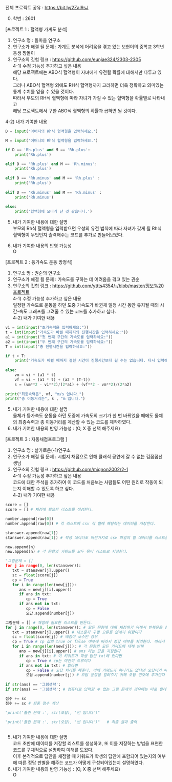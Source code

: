 전체 프로젝트 공유 : https://bit.ly/2ZaI9sJ

0. 학번 : 2601

[프로젝트 1 : 혈액형 가계도 분석] <br>
1) 연구소 명 : 돌마을 연구소 <br>
2) 연구소가 해결 될 문제 : 가계도 분석에 어려움을 겪고 있는 보현이의 중학교 3학년 동생 짱돌이 <br>
3) 연구소의 깃헙 링크 : https://github.com/eunjae324/2303-2305 <br>
4-1) 수정 가능성 추가하고 싶은 내용 <br>
해당 프로젝트에는 ABO식 혈액형이 자녀에게 유전될 확률에 대해서만 다루고 있다. <br>
그러나 ABO식 혈액형 외에도 RH식 혈액형까지 고러하면 더욱 정확하고 의미있는 통계 수치를 얻을 수 있을 것이다.<br>
따라서 부모의 RH식 혈액형에 따라 자녀가 가질 수 있는 혈액형을 확률별로 나타내고 <br>
해당 프로젝트에서 구한 ABO식 혈액형의 확률과 곱하면 될 것이다.

4-2) 내가 기여한 내용 <br>
```python
D = input('아버지의 Rh식 혈액형을 입력하세요.')

M = input('어머니의 Rh식 혈액형을 입력하세요.')

if D == 'Rh.plus' and M == 'Rh.plus':
    print('Rh.plus')

elif D == 'Rh.plus' and M == 'Rh.minus':
    print('Rh.plus')
    
elif D == 'Rh.minus' and M == 'Rh.plus' :
    print('Rh.plus')
    
elif D == 'Rh.minus' and M == 'Rh.minus' :
    print('Rh.minus')
    
else: 
    print('혈액형에 오타가 난 것 같습니다.')
```
5) 내가 기여한 내용에 대한 설명 <br>
부모의 Rh식 혈액형을 입력받으면 우성의 유전 법칙에 따라 자녀가 갖게 될 Rh식 혈액형이 무엇인지 출력해주는 코드를 추가로 만들어보았다. <br>

6) 내가 기여한 내용의 반영 가능성 <br>
O <br>

[프로젝트 2 : 등가속도 운동 방정식] <br>
1) 연구소 명 : 권순의 연구소 <br> 
2) 연구소가 해결 될 문제 : 가속도를 구하는 데 어려움을 겪고 있는 권순 <br>
3) 연구소의 깃헙 링크 : https://github.com/yttts4354/-/blob/master/정보%20프로젝트 <br>
4-1) 수정 가능성 추가하고 싶은 내용 <br>
일정한 가속도로 운동을 하던 도중 가속도가 바뀐채 일정 시간 동안 유지될 때의 시간-속도 그래프를 
그려줄 수 있는 코드를 추가하고 싶다. <br>
4-2) 내가 기여한 내용 <br>
```python
vi = int(input("초기속력을 입력하세요:"))
t = int(input("가속도가 바뀔 때까지의 진행시간을 입력하세요:"))
a1 = int(input("첫 번째 구간의 가속도를 입력하세요:"))
a2 = int(input("두 번째 구간의 가속도를 입력하세요:"))
T = int(input("총 진행시간을 입력하세요:"))

if t > T:
    print("가속도가 바뀔 때까지 걸린 시간이 진행시간보다 길 수는 없습니다. 다시 입력해주세요")
    
else:
    vm = vi + (a1 * t)
    vf = vi + (a1 * t) + (a2 * (T-t))
    s = (vm**2 - vi**2)/(2*a1) + (vf**2 - vm**2)/(2*a2)
    
print("최종속력은", vf, "m/s 입니다.")
print("총 이동거리는", s , "m 입니다.") 
```

5) 내가 기여한 내용에 대한 설명 <br>
물체가 등가속도 운동을 하던 도중에 가속도의 크기가 한 번 바뀌었을 때에도 물체의 최종속력과 총 이동거리를 계산할 수 있는 코드를 제작하였다.<br>
6) 내가 기여한 내용의 반영 가능성 : (O, X 중 선택 해주세요) <br>

[프로젝트 3 : 자동채점프로그램 ] <br>
1) 연구소 명 : 날카로운(-1)연구소 <br>
2) 연구소가 해결 될 문제 : 시험지 채점으로 인해 클래식 공연에 갈 수 없는 김꼼꼼선생님 <br>
3) 연구소의 깃헙 링크 : https://github.com/mignon2002/2-1 <br>
4-1) 수정 가능성 추가하고 싶은 내용 <br>
코드에 대한 주석을 추가하여 이 코드를 처음보는 사람들도 어떤 원리로 작동이 되는지 이해할 수 있도록 하고 싶다. <br>
4-2) 내가 기여한 내용 <br>
```python
score = []
score = [] # 채점에 필요한 리스트를 생성한다.

number.append(raw[0])
number.append(raw[0]) # 각 리스트에 csv 각 열에 해당하는 데이터를 저장한다.

stanswer.append(raw[1])
stanswer.append(raw[1]) # 학생 데이터도 마찬가지로 csv 파일의 열 데이터를 리스트를 생성하여 저장한다.

new.append(n)
new.append(n) # 각 문항의 키워드를 모두 묶어 리스트로 저장한다. 

"그림문제 = []
for j in range(0, len(stanswer)):
   txt = stanswer[j].upper()
   sc = float(score[j])
   cp = True
   for i in range(len(new[j])):
      ans = new[j][i].upper()
      if ans in txt:
         cp = True
      if ans not in txt:
         cp = False
         오답.append(number[j])

그림문제 = [] # 채점에 필요한 리스트를 만든다. 
for j in range(0, len(stanswer)): # 모든 문항에 대해 채점하기 위해서 반복문을 쓴다
   txt = stanswer[j].upper() # 대소문자 구별 오류를 없애기 위함이다
   sc = float(score[j]) # 배점이 소수인 경우
   cp = True # cp 값의 true or false 여부에 따라서 정답 여부를 처리한다. 따라서 초기 cp는 true값이다
   for i in range(len(new[j])): # 각 문항의 모든 키워드에 대해 반복
      ans = new[j][i].upper() # ans 라는 값을 지정한다
      if ans in txt: # 이 키워드가 학생 답안 txt에 있다면
         cp = True # cp는 여전히 트루이다
      if ans not in txt: # 없다면
         cp = False # 오답 처리를 해준다. 이때 키워드가 하나라도 없다면 오답이기 때문에 false를 해주고, 이후 브레이크를 해준다
         오답.append(number[j]) # 오답 문항을 알려주기 위해 오답 번호에 추가한다
         
if str(ans) == '그림생략':
if str(ans) == '그림생략': # 컴퓨터로 입력할 수 없는 그림 문제의 경우에는 따로 알려주기 위해 그림 문제 리스트에 추가한다.

점수 += sc
점수 += sc # 최종 점수 계산

"print('틀린 문제 :', str(오답), '번 입니다')"

"print('틀린 문제 :', str(오답), '번 입니다')"   # 최종 결과 출력
   
```

5) 내가 기여한 내용에 대한 설명 <br>
코드 초반에 데이터를 저장할 리스트를 생성하고, 또 이를 저장하는 방법을 표현한 코드를 구체적으로 설명하여 이해를 도왔다. <br>
이후 본격적으로 답안을 채점할 때 키워드가 학생의 답안에 포함되어 있는지의 여부에 따른 정답 판별을 해주는 코드가 어떻게 구성되어있는지 설명하였다. <br>
6) 내가 기여한 내용의 반영 가능성 : (O, X 중 선택 해주세요) <br>
O <br>
